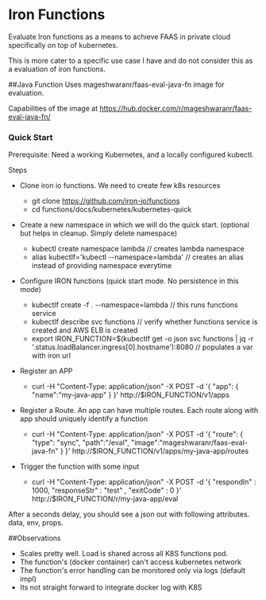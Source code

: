 # Iron Functions

Evaluate Iron functions as a means to achieve FAAS in private cloud specifically on top of kubernetes.

This is more cater to a specific use case I have and do not consider this as a evaluation of iron functions.

##Java Function
Uses mageshwaranr/faas-eval-java-fn image for evaluation.

Capabilities of the image at https://hub.docker.com/r/mageshwaranr/faas-eval-java-fn/  

### Quick Start
Prerequisite: Need a working Kubernetes, and a locally configured kubectl.

Steps

* Clone iron io functions. We need to create few k8s resources 
    * git clone https://github.com/iron-io/functions
    * cd functions/docs/kubernetes/kubernetes-quick

* Create a new namespace in which we will do the quick start. (optional but helps in cleanup. Simply delete namespace)
    * kubectl create namespace lambda // creates lambda namespace
    * alias kubectlf='kubectl --namespace=lambda'  // creates an alias instead of providing namespace everytime

* Configure IRON functions (quick start mode. No persistence in this mode)
    * kubectlf create -f . --namespace=lambda // this runs functions service
    * kubectlf describe svc functions // verify whether functions service is created and AWS ELB is created
    * export IRON_FUNCTION=$(kubectlf get -o json svc functions | jq -r '.status.loadBalancer.ingress[0].hostname'):8080  // populates a var with iron url
    
* Register an APP 
    * curl -H "Content-Type: application/json" -X POST -d '{ "app": { "name":"my-java-app" } }' http://$IRON_FUNCTION/v1/apps
    
* Register a Route. An app can have multiple routes. Each route along with app should uniquely identify a function
    * curl -H "Content-Type: application/json" -X POST -d '{ "route": { "type": "sync", "path":"/eval", "image":"mageshwaranr/faas-eval-java-fn" } }' http://$IRON_FUNCTION/v1/apps/my-java-app/routes
    
* Trigger the function with some input
    *  curl -H "Content-Type: application/json" -X POST -d '{ "respondIn" : 1000, "responseStr" : "test" , "exitCode" : 0 }' http://$IRON_FUNCTION/r/my-java-app/eval

After a seconds delay, you should see a json out with following attributes. data, env, props.

##Observations

* Scales pretty well. Load is shared across all K8S functions pod.
* The function's (docker container) can't access kubernetes network
* The function's error handling can be monitored only via logs (default impl)
* Its not straight forward to integrate docker log with K8S